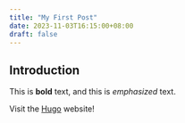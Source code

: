 ```yaml
---
title: "My First Post"
date: 2023-11-03T16:15:00+08:00
draft: false
---
```

## Introduction

This is **bold** text, and this is *emphasized* text.

Visit the [Hugo](https://gohugo.io) website!
